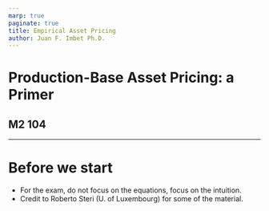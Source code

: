 ```yaml
---
marp: true
paginate: true
title: Empirical Asset Pricing
author: Juan F. Imbet Ph.D.
---
```


# Production-Base Asset Pricing: a Primer

## M2 104 

---
# Before we start

- For the exam, do not focus on the equations, focus on the intuition.
- Credit to Roberto Steri (U. of Luxembourg) for some of the material. 